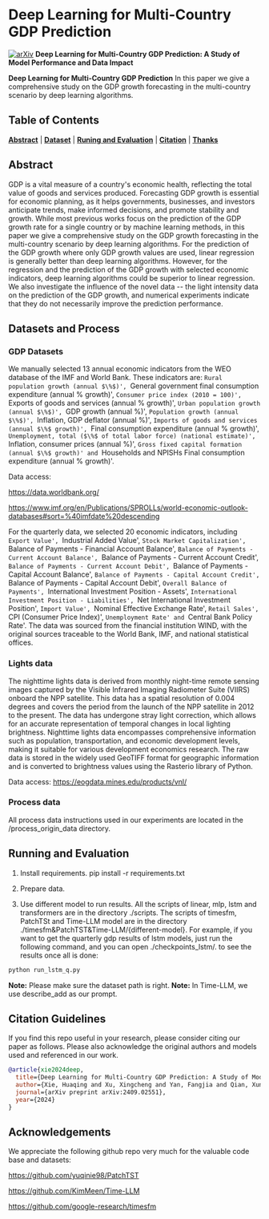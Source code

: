 # Deep Learning for Multi-Country GDP Prediction

[![arXiv](https://img.shields.io/badge/arXiv-2409.02551v1-b31b1b.svg)](https://arxiv.org/abs/2409.02551v1) **Deep Learning for Multi-Country GDP Prediction: A Study of Model Performance and Data Impact**


**Deep Learning for Multi-Country GDP Prediction** In this paper we give a comprehensive study on the GDP growth forecasting in the multi-country scenario by deep learning algorithms.

## Table of Contents

[**Abstract**](#abstract) | [**Dataset**](#datasets-and-process) | [**Runing and Evaluation**](#running-experiments-and-evaluation) | [**Citation**](#citation-guidelines) | [**Thanks**](#acknowledgements)


## Abstract
GDP is a vital measure of a country's economic health, reflecting the total value of goods and services produced. Forecasting GDP growth is essential for economic planning, as it helps governments, businesses, and investors anticipate trends, make informed decisions, and promote stability and growth. While most previous works focus on the prediction of the GDP growth rate for a single country or by machine learning methods, in this paper we give a comprehensive study on the GDP growth forecasting in the multi-country scenario by deep learning algorithms. For the prediction of the GDP growth where only GDP growth values are used, linear regression is generally better than deep learning algorithms. However, for the regression and the prediction of the GDP growth with selected economic indicators, deep learning algorithms could be superior to linear regression. We also investigate the influence of the novel data -- the light intensity data on the prediction of the GDP growth, and numerical experiments indicate that they do not necessarily improve the prediction performance.

## Datasets and Process

### GDP Datasets

We manually selected 13 annual economic indicators from the WEO database of the IMF and World Bank. These indicators are: `Rural population growth (annual $\%$)', `General government final consumption expenditure (annual $\%$ growth)', `Consumer price index (2010 = 100)', `Exports of goods and services (annual $\%$ growth)', `Urban population growth (annual $\%$)', `GDP growth (annual $\%$)', `Population growth (annual $\%$)', `Inflation, GDP deflator (annual $\%$)', `Imports of goods and services (annual $\%$ growth)', `Final consumption expenditure (annual $\%$ growth)', `Unemployment, total ($\%$ of total labor force) (national estimate)', `Inflation, consumer prices (annual $\%$)', `Gross fixed capital formation (annual $\%$ growth)' and `Households and NPISHs Final consumption expenditure (annual $\%$ growth)'.

Data access: 

https://data.worldbank.org/

https://www.imf.org/en/Publications/SPROLLs/world-economic-outlook-databases#sort=%40imfdate%20descending


For the quarterly data, we selected 20 economic indicators, including `Export Value', `Industrial Added Value', `Stock Market Capitalization', `Balance of Payments - Financial Account Balance', `Balance of Payments - Current Account Balance', `Balance of Payments - Current Account Credit', `Balance of Payments - Current Account Debit', `Balance of Payments - Capital Account Balance', `Balance of Payments - Capital Account Credit', `Balance of Payments - Capital Account Debit', `Overall Balance of Payments', `International Investment Position - Assets', `International Investment Position - Liabilities', `Net International Investment Position', `Import Value', `Nominal Effective Exchange Rate', `Retail Sales', `CPI (Consumer Price Index)', `Unemployment Rate' and `Central Bank Policy Rate'. The data was sourced from the financial institution WIND, with the original sources traceable to the World Bank, IMF, and national statistical offices.

### Lights data

The nighttime lights data is derived from monthly night-time remote sensing images captured by the Visible Infrared Imaging Radiometer Suite (VIIRS) onboard the NPP satellite. This data has a spatial resolution of 0.004 degrees and covers the period from the launch of the NPP satellite in 2012 to the present. The data has undergone stray light correction, which allows for an accurate representation of temporal changes in local lighting brightness. Nighttime lights data encompasses comprehensive information such as population, transportation, and economic development levels, making it suitable for various development economics research. The raw data is stored in the widely used GeoTIFF format for geographic information and is converted to brightness values using the Rasterio library of Python.

Data access: https://eogdata.mines.edu/products/vnl/

### Process data
All process data instructions used in our experiments are located in the /process_origin_data directory.


<!-- ## Results

All Results are stored in the `/outputs` directory.
-->


## Running and Evaluation

1. Install requirements. pip install -r requirements.txt

2. Prepare data.

3. Use different model to run results. All the scripts of linear, mlp, lstm and transformers are in the directory ./scripts. The scripts of timesfm, PatchTSt and Time-LLM model are in the directory ./timesfm&PatchTST&Time-LLM/{different-model}. For example, if you want to get the quarterly gdp results of lstm models, just run the following command, and you can open ./checkpoints_lstm/. to see the results once all is done:

```python
python run_lstm_q.py
```

**Note:** Please make sure the dataset path is right. 
**Note:** In Time-LLM, we use describe_add as our prompt.


## Citation Guidelines

If you find this repo useful in your research, please consider citing our paper as follows. Please also acknowledge the original authors and models used and referenced in our work.

```bibtex
@article{xie2024deep,
  title={Deep Learning for Multi-Country GDP Prediction: A Study of Model Performance and Data Impact},
  author={Xie, Huaqing and Xu, Xingcheng and Yan, Fangjia and Qian, Xun and Yang, Yanqing},
  journal={arXiv preprint arXiv:2409.02551},
  year={2024}
}
```

## Acknowledgements

We appreciate the following github repo very much for the valuable code base and datasets:

https://github.com/yuqinie98/PatchTST

https://github.com/KimMeen/Time-LLM

https://github.com/google-research/timesfm
